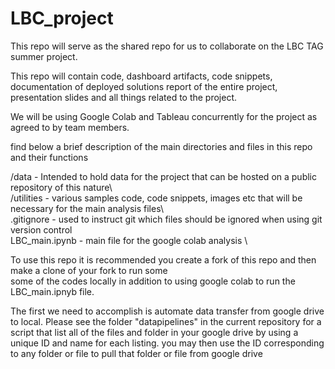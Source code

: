 # LBC_project

This repo will serve as the shared repo for us to collaborate on the LBC TAG summer project. 

This repo will contain code, dashboard artifacts, code snippets, documentation of deployed solutions
report of the entire project, presentation slides and all things related to the project. 

We will be using Google Colab and Tableau concurrently for the project as agreed to by team members.

find below a brief description of the main directories and files in this repo and their functions

/data      -    Intended to hold data for the project that can be hosted on a public repository of this nature\ \
/utilities -    various samples code, code snippets, images etc that will be necessary for the main analysis files\ \
.gitignore -      used to instruct git which files should be ignored when using git version control\
LBC_main.ipynb  - main file for the google colab analysis \



To use this repo it is recommended you create a fork of this repo and then make a clone of your fork to run some \
some of the codes locally in addition to using google colab to run the LBC_main.ipnyb file.


The first we need to accomplish is automate data transfer from google drive to local. Please see the folder "datapipelines" in the current repository for a script that
list all of the files and folder in your google drive by using a unique ID and name for
each listing. you may then use the ID corresponding to any folder  or file to pull that folder or file from google drive

